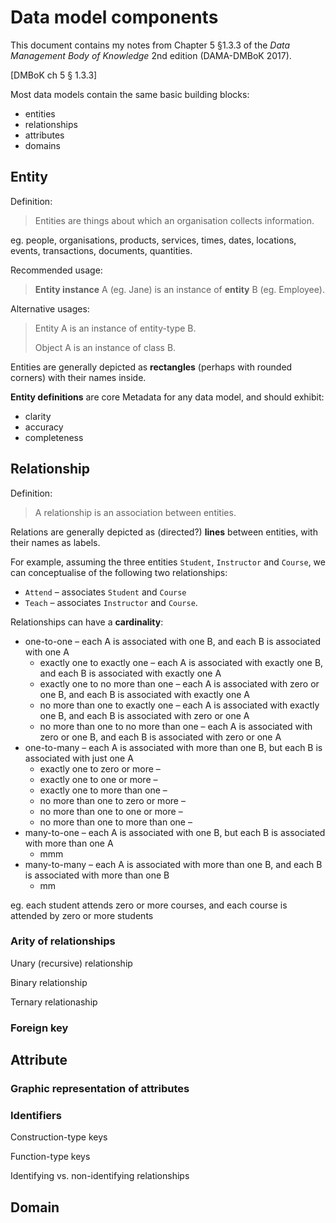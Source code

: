 # Data model components

This document contains my notes from Chapter 5 §1.3.3 of the *Data Management Body of Knowledge* 2nd edition (DAMA-DMBoK 2017).

[DMBoK ch 5 § 1.3.3]

Most data models contain the same basic building blocks:
- entities
- relationships
- attributes
- domains

## Entity

Definition:

> Entities are things about which an organisation collects information.

eg. people, organisations, products, services, times, dates, locations, events, transactions, documents, quantities.

Recommended usage:

> **Entity instance** A (eg. Jane) is an instance of **entity** B (eg. Employee).

Alternative usages:

> Entity A is an instance of entity-type B.
>
> Object A is an instance of class B.

Entities are generally depicted as **rectangles** (perhaps with rounded corners) with their names inside.

**Entity definitions** are core Metadata for any data model, and should exhibit:
- clarity
- accuracy
- completeness

## Relationship

Definition:

> A relationship is an association between entities.

Relations are generally depicted as (directed?) **lines** between entities, with their names as labels.

For example, assuming the three entities `Student`, `Instructor` and `Course`, we can conceptualise of the following two relationships:
- `Attend` – associates `Student` and `Course`
- `Teach` – associates `Instructor` and `Course`.

Relationships can have a **cardinality**:
- one-to-one – each A is associated with one B, and each B is associated with one A
  - exactly one to exactly one – each A is associated with exactly one B, and each B is associated with exactly one A
  - exactly one to no more than one – each A is associated with zero or one B, and each B is associated with exactly one A
  - no more than one to exactly one – each A is associated with exactly one B, and each B is associated with zero or one A
  - no more than one to no more than one – each A is associated with zero or one B, and each B is associated with zero or one A
- one-to-many – each A is associated with more than one B, but each B is associated with just one A
  -  exactly one to zero or more –
  -  exactly one to one or more –
  -  exactly one to more than one –
  -  no more than one to zero or more –
  -  no more than one to one or more –
  -  no more than one to more than one –
- many-to-one – each A is associated with one B, but each B is associated with more than one A
  - mmm
- many-to-many – each A is associated with more than one B, and each B is associated with more than one B
  - mm



eg. each student attends zero or more courses, and each course is attended by zero or more students
 



### Arity of relationships

Unary (recursive) relationship

Binary relationship

Ternary relationaship

### Foreign key

## Attribute

### Graphic representation of attributes

### Identifiers

Construction-type keys

Function-type keys

Identifying vs. non-identifying relationships

## Domain

